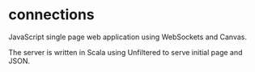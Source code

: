 connections
===========

JavaScript single page web application using WebSockets and Canvas. 

The server is written in Scala using Unfiltered to serve initial page and JSON.


